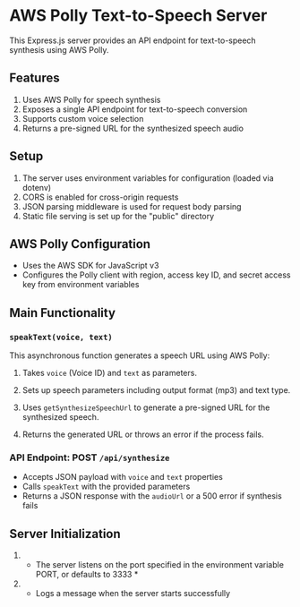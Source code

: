 # AWS Polly Text-to-Speech Server

This Express.js server provides an API endpoint for text-to-speech synthesis using AWS Polly.

## Features

1. Uses AWS Polly for speech synthesis
2. Exposes a single API endpoint for text-to-speech conversion
3. Supports custom voice selection
4. Returns a pre-signed URL for the synthesized speech audio

## Setup

1. The server uses environment variables for configuration (loaded via dotenv)
2. CORS is enabled for cross-origin requests
3. JSON parsing middleware is used for request body parsing
4. Static file serving is set up for the "public" directory

## AWS Polly Configuration

- Uses the AWS SDK for JavaScript v3
- Configures the Polly client with region, access key ID, and secret access key from environment variables

## Main Functionality

### `speakText(voice, text)`

This asynchronous function generates a speech URL using AWS Polly:

1. Takes `voice` (Voice ID) and `text` as parameters.

2. Sets up speech parameters including output format (mp3) and text type.

3. Uses `getSynthesizeSpeechUrl` to generate a pre-signed URL for the synthesized speech.

4. Returns the generated URL or throws an error if the process fails.

### API Endpoint: POST `/api/synthesize`

- Accepts JSON payload with `voice` and `text` properties
- Calls `speakText` with the provided parameters
- Returns a JSON response with the `audioUrl` or a 500 error if synthesis fails

## Server Initialization

1. - The server listens on the port specified in the environment variable PORT, or defaults to 3333 *
2. - Logs a message when the server starts successfully  
